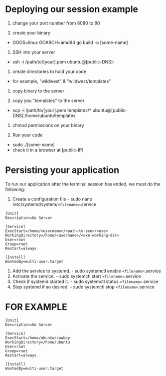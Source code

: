 # Deploying our session example

1. change your port number from 8080 to 80

1. create your binary
  - GOOS=linux GOARCH=amd64 go build -o [some-name]

1. SSH into your server
  - ssh -i /path/to/[your].pem ubuntu@[public-DNS]:

1. create directories to hold your code
  - for example, "wildwest" & "wildwest/templates"

1. copy binary to the server

1. copy you "templates" to the server
  - scp -i /path/to/[your].pem templates/* ubuntu@[public-DNS]:/home/ubuntu/templates

1. chmod permissions on your binary

1. Run your code
  - sudo ./[some-name]
  - check it in a browser at [public-IP]

# Persisting your application

  To run our application after the terminal session has ended, we must do the following:

  1. Create a configuration file
    - sudo nano /etc/systemd/system/```<filename>```.service

  ```
  [Unit]
  Description=Go Server

  [Service]
  ExecStart=/home/<username>/<path-to-exe>/<exe>
  WorkingDirectory=/home/<username>/<exe-working-dir>
  User=root
  Group=root
  Restart=always

  [Install]
  WantedBy=multi-user.target
  ```

  1. Add the service to systemd.
    - sudo systemctl enable ```<filename>```.service
  1. Activate the service.
    - sudo systemctl start ```<filename>```.service
  1. Check if systemd started it.
    - sudo systemctl status ```<filename>```.service
  1. Stop systemd if so desired.
    - sudo systemctl stop ```<filename>```.service








# FOR EXAMPLE
  ```
  [Unit]
  Description=Go Server

  [Service]
  ExecStart=/home/ubuntu/cowboy
  WorkingDirectory=/home/ubuntu
  User=root
  Group=root
  Restart=always

  [Install]
  WantedBy=multi-user.target
```








